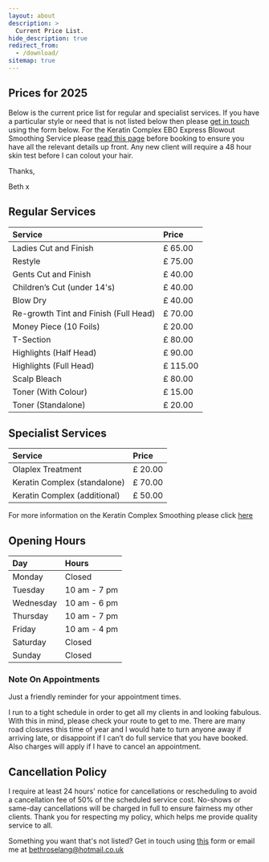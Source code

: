 ```yaml
---
layout: about
description: >
  Current Price List.
hide_description: true
redirect_from:
  - /download/
sitemap: true
---
```

<!--author-->

## Prices for 2025

Below is the current price list for regular and specialist services. If you have a particular style or need that is not listed below then please [get in touch](/contact) using the form below. For the Keratin Complex EBO Express Blowout Smoothing Service please [read this page](/keratin) before booking to ensure you have all the relevant details up front. Any new client will require a 48 hour skin test before I can colout your hair.

Thanks,

Beth x

## Regular Services 

| Service | Price |
| :--- | :--- |
| Ladies Cut and Finish | £ 65.00 |
| Restyle | £ 75.00 |
| Gents Cut and Finish | £ 40.00 |
| Children’s Cut (under 14's) | £ 40.00 |
| Blow Dry | £ 40.00 |
| Re-growth Tint and Finish (Full Head) | £ 70.00 |
| Money Piece (10 Foils) | £ 20.00 |
| T-Section | £ 80.00 |
| Highlights (Half Head) | £ 90.00 |
| Highlights (Full Head) | £ 115.00 |
| Scalp Bleach | £ 80.00 |
| Toner (With Colour) | £ 15.00 |
| Toner (Standalone) | £ 20.00 |

## Specialist Services 

| Service | Price |
| :--- | :--- |
| Olaplex Treatment | £ 20.00 |
| Keratin Complex (standalone)| £ 70.00 |
| Keratin Complex (additional)| £ 50.00 |

For more information on the Keratin Complex Smoothing please click [here](/keratin)

## Opening Hours

| Day | Hours |
| :--- | :--- |
| Monday| Closed |
| Tuesday| 10 am - 7 pm |
| Wednesday| 10 am - 6 pm |
| Thursday| 10 am - 7 pm |
| Friday| 10 am - 4 pm |
| Saturday| Closed |
| Sunday| Closed |

### Note On Appointments

Just a friendly reminder for your appointment times. 

I run to a tight schedule in order to get all my clients in and looking fabulous.  With this in mind, please check your route to get to me. There are many road closures this time of year and I would hate to turn anyone away if arriving late, or disappoint if I can’t do full service that you have booked. Also charges will apply if I have to cancel an appointment. 

## Cancellation Policy

I require at least 24 hours' notice for cancellations or rescheduling to avoid a cancellation fee of 50% of the scheduled service cost. No-shows or same-day cancellations will be charged in full to ensure fairness my other clients. Thank you for respecting my policy, which helps me provide quality service to all.

Something you want that's not listed? Get in touch using [this](/contact) form or email me at [bethroselang@hotmail.co.uk](mailto:bethroselang@hotmail.co.uk)
